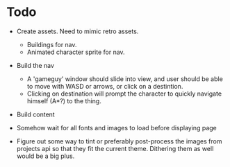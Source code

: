 # Todo

  - Create assets. Need to mimic retro assets.
    - Buildings for nav.
    - Animated character sprite for nav.
  - Build the nav
    - A 'gameguy' window should slide into view, and user should be able to move with WASD or arrows, or click on a destintion.
    - Clicking on destination will prompt the character to quickly navigate himself (A*?) to the thing.
  - Build content

  - Somehow wait for all fonts and images to load before displaying page

  - Figure out some way to tint or preferably post-process the images from projects api so that they fit the current theme. Dithering them as well would be a big plus.